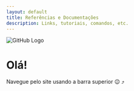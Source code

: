 ```yaml
---
layout: default
title: Referências e Documentações
description: Links, tutoriais, comandos, etc.
---
```


![GitHub Logo][logo]

[logo]: https://github.githubassets.com/images/modules/logos_page/Octocat.png "GitHub Logo"

# Olá!

Navegue pelo site usando a barra superior :wink: :arrow_heading_up: 
